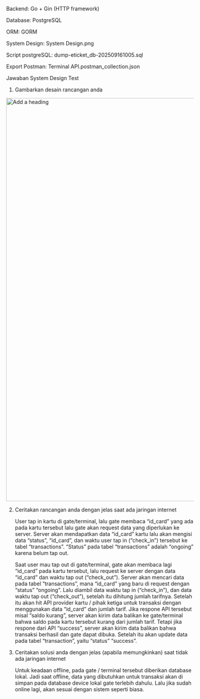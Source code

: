 Backend: Go + Gin (HTTP framework)

Database: PostgreSQL

ORM: GORM

System Design: System Design.png

Script postgreSQL: dump-eticket_db-202509161005.sql

Export Postman: Terminal API.postman_collection.json


Jawaban System Design Test
1.	Gambarkan desain rancangan anda
<img width="1920" height="1080" alt="Add a heading" src="https://github.com/user-attachments/assets/bc634455-d7db-4979-b255-c76fec8a3baa" />

2.	Ceritakan rancangan anda dengan jelas saat ada jaringan internet
   
     User tap in kartu di gate/terminal, lalu gate membaca “id_card” yang ada pada kartu tersebut lalu gate akan request data yang diperlukan ke server. Server akan mendapatkan data “id_card” kartu lalu akan mengisi data “status”, “id_card”, dan waktu user tap in (“check_in”) tersebut ke tabel “transactions”. “Status” pada tabel “transactions” adalah “ongoing” karena belum tap out.

    Saat user mau tap out di gate/terminal, gate akan membaca lagi “id_card” pada kartu tersebut, lalu request ke server dengan data “id_card” dan waktu tap out (“check_out”). Server akan mencari data pada tabel “transactions”, mana “id_card” yang baru di request dengan “status” “ongoing”. Lalu diambil data waktu tap in (“check_in”), dan data waktu tap out (“check_out”), setelah itu dihitung jumlah tarifnya. Setelah itu akan hit API provider kartu / pihak ketiga untuk transaksi dengan menggunakan data “id_card” dan jumlah tarif. Jika respone API tersebut misal “saldo kurang”, server akan kirim data balikan ke gate/terminal bahwa saldo pada kartu tersebut kurang dari jumlah tarif. Tetapi jika respone dari API “success”, server akan kirim data balikan bahwa transaksi berhasil dan gate dapat dibuka. Setelah itu akan update data pada tabel “transaction”, yaitu “status” “success”.

3.  Ceritakan solusi anda dengan jelas (apabila memungkinkan) saat tidak ada jaringan internet
   
    Untuk keadaan offline, pada gate / terminal tersebut diberikan database lokal. Jadi saat offline, data yang dibutuhkan untuk transaksi akan di simpan pada database device lokal gate terlebih dahulu. Lalu jika sudah online lagi, akan sesuai dengan sistem seperti biasa.
